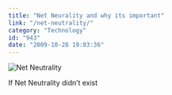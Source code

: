 ```yaml
---
title: "Net Neurality and why its important"
link: "/net-neutrality/"
category: "Technology"
id: "943"
date: "2009-10-28 19:03:36"
---
```


![Net Neutrality](http://i.imgur.com/5RrWm.png)

If Net Neutrality didn&#8217;t exist
